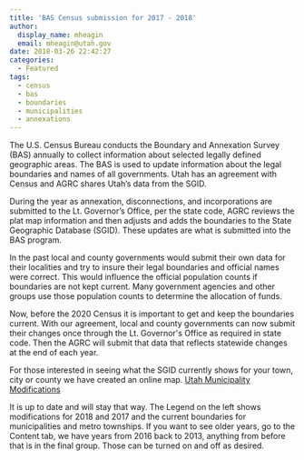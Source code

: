 ```yaml
---
title: 'BAS Census submission for 2017 - 2018'
author:
  display_name: mheagin
  email: mheagin@utah.gov
date: 2018-03-26 22:42:27
categories:
  - Featured
tags:
  - census
  - bas
  - boundaries
  - municipalities
  - annexations
---
```


The U.S. Census Bureau conducts the Boundary and Annexation Survey (BAS) annually to collect information about selected legally defined geographic areas. The BAS is used to update information about the legal boundaries and names of all governments. Utah has an agreement with Census and AGRC shares Utah’s data from the SGID. 

During the year as annexation, disconnections, and incorporations are submitted to the Lt. Governor’s Office, per the state code, AGRC reviews the plat map information and then adjusts and adds the boundaries to the State Geographic Database (SGID). These updates are what is submitted into the BAS program.

In the past local and county governments would submit their own data for their localities and try to insure their legal boundaries and official names were correct. This would influence the official population counts if boundaries are not kept current. Many government agencies and other groups use those population counts to determine the allocation of funds. 

Now, before the 2020 Census it is important to get and keep the boundaries current. With our agreement, local and county governments can now submit their changes once through the Lt. Governor's Office as required in state code. Then the AGRC will submit that data that reflects statewide changes at the end of each year. 

For those interested in seeing what the SGID currently shows for your town, city or county we have created an online map.
[Utah Municipality Modifications](http://www.arcgis.com/home/webmap/viewer.html?webmap=c5ab7e0fcd514f1a9db6b8dad55bba63)

It is up to date and will stay that way. The Legend on the left shows modifications for 2018 and 2017 and the current boundaries for municipalities and metro townships. If you want to see older years, go to the Content tab, we have years from 2016 back to 2013, anything from before that is in the final group.  Those can be turned on and off as desired.

